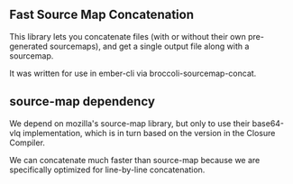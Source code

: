 Fast Source Map Concatenation
-----------------------------

This library lets you concatenate files (with or without their own
pre-generated sourcemaps), and get a single output file along with a
sourcemap.

It was written for use in ember-cli via broccoli-sourcemap-concat.

source-map dependency
---------------------

We depend on mozilla's source-map library, but only to use their
base64-vlq implementation, which is in turn based on the version in
the Closure Compiler. 

We can concatenate much faster than source-map because we are
specifically optimized for line-by-line concatenation.
